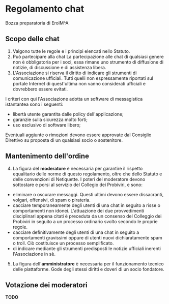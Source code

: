 # Regolamento chat
Bozza preparatoria di ErolM^A

## Scopo delle chat
1. Valgono tutte le regole e i principi elencati nello Statuto.
2. Può partecipare alla chat La partecipazione alle chat di qualsiasi genere non è obbligatoria per i soci, essa rimane uno strumento di diffusione di notizie, di discussione e di assistenza libera.
3. L'Associazione si riserva il diritto di indicare gli strumenti di comunicazione ufficiali. Tutti quelli non espressamente riportati sul portale Internet di quest'ultima non vanno considerati ufficiali e dovrebbero essere evitati.

  I criteri con qui l'Associazione adotta un software di messagistica istantantea sono i seguenti:
  - libertà utente garantita dalle policy dell'applicazione;
  - garanzie sulla sicurezza molto forti;
  - uso esclusivo di software libero;
  
  Eventuali aggiunte o rimozioni devono essere approvate dal Consiglio Direttivo su proposta di un qualsiasi socio o sostenitore.
## Mantenimento dell'ordine
  
4. La figura del **moderatore** è necessaria per garantire il rispetto equalitario delle norme di questo regolamento, oltre che dello Statuto e delle convenzioni di Netiquette.
  I poteri del moderatore devono sottostare e porsi al servizio del Collegio dei Probiviri, e sono:
  - eliminare o oscurare messaggi. Questi ultimi devono essere dissacranti, volgari, offensivi, di spam o pirateria.
  - cacciare temporaneamente degli utenti di una chat in seguito a risse o comportamenti non idonei. L'attuazione dei due provvedimenti disciplinari appena citati è preceduta da un consenso del Colleggio dei Probiviri in seguito a un processo ordinario svolto secondo le proprie regole.
  - cacciare definitivamente degli utenti di una chat in seguito a comportamenti gravissimi oppure di utenti nuovi dichiaratamente spam o troll. Ciò costituisce un processo semplificato.
  - di indicare mediante gli strumenti predisposti le notizie ufficiali inerenti l'Associazione in sè.

5. La figura dell'**amministratore** è necessaria per il funzionamento tecnico delle piattaforme. Gode degli stessi diritti e doveri di un socio fondatore.

## Votazione dei moderatori
**TODO**
